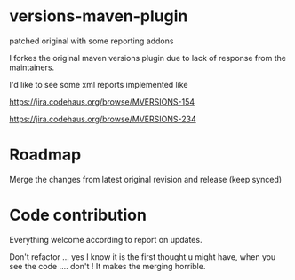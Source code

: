 versions-maven-plugin
=====================

patched original with some reporting addons

I forkes the original maven versions plugin due to lack of response from the maintainers.

I'd like to see some xml reports implemented like 

https://jira.codehaus.org/browse/MVERSIONS-154

https://jira.codehaus.org/browse/MVERSIONS-234

Roadmap
========

Merge the changes from latest original revision and release (keep synced)


Code contribution
=======
Everything welcome according to report on updates. 

Don't refactor ... yes I know it is the first thought u might have, when you see the code .... don't ! It makes the merging horrible.
